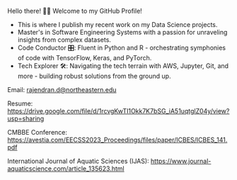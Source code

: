 
Hello there! 👋🏻 Welcome to my GitHub Profile!
* This is where I publish my recent work on my Data Science projects.
* Master's in Software Engineering Systems with a passion for unraveling insights from complex datasets.
* Code Conductor 🎛️: Fluent in Python and R - orchestrating symphonies of code with TensorFlow, Keras, and PyTorch.
* Tech Explorer 🛠️: Navigating the tech terrain with AWS, Jupyter, Git, and more - building robust solutions from the ground up.

Email: [rajendran.d@northeastern.edu](url)

Resume: https://drive.google.com/file/d/1rcvgKwTI1Okk7K7bSG_iA51uqtglZ04y/view?usp=sharing

CMBBE Conference: https://avestia.com/EECSS2023_Proceedings/files/paper/ICBES/ICBES_141.pdf

International Journal of Aquatic Sciences (IJAS): https://www.journal-aquaticscience.com/article_135623.html

